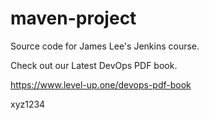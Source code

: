 # maven-project
Source code for James Lee's Jenkins course.

Check out our Latest DevOps PDF book.

https://www.level-up.one/devops-pdf-book

xyz1234
